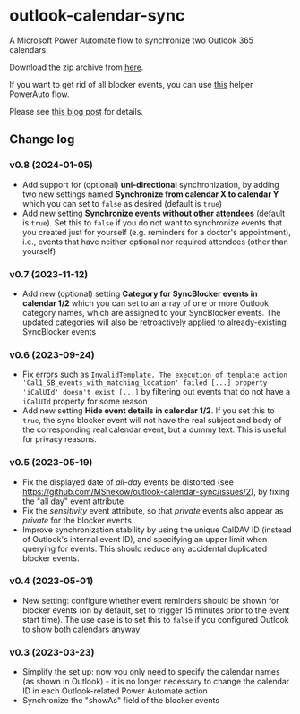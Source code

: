 # outlook-calendar-sync

A Microsoft Power Automate flow to synchronize two Outlook 365 calendars.

Download the zip archive from [here](https://github.com/MShekow/outlook-calendar-sync/raw/main/Outlook%20calendar%20sync%20v0.7.zip).

If you want to get rid of all blocker events, you can use [this](https://github.com/MShekow/outlook-calendar-sync/raw/main/Delete%20SyncBlocker%20events.zip) helper PowerAuto flow.

Please see [this blog post](https://www.augmentedmind.de/?p=2990) for details.

## Change log

### v0.8 (2024-01-05)

* Add support for (optional) **uni-directional** synchronization, by adding
  two new settings named **Synchronize from calendar X to calendar Y**
  which you can set to `false` as desired (default is `true`)
* Add new setting **Synchronize events without other attendees** (default is `true`).
  Set this to `false` if you do not want to synchronize events that you created just
  for yourself (e.g. reminders for a doctor's appointment), i.e., events that have
  neither optional nor required attendees (other than yourself)

### v0.7 (2023-11-12)

* Add new (optional) setting **Category for SyncBlocker events in calendar 1/2** which you
  can set to an array of one or more Outlook category names, which are assigned
  to your SyncBlocker events. The updated categories will also be retroactively
  applied to already-existing SyncBlocker events

### v0.6 (2023-09-24)

* Fix errors such as `InvalidTemplate. The execution of template action 'Cal1_SB_events_with_matching_location' failed [...] property 'iCalUId' doesn't exist [...]`
  by filtering out events that do not have a `iCalUId` property for some reason
* Add new setting **Hide event details in calendar 1/2**. If you set this to
  `true`, the sync blocker event will not have the real subject and
  body of the corresponding real calendar event, but a dummy text.
  This is useful for privacy reasons.

### v0.5 (2023-05-19)

* Fix the displayed date of _all-day_ events be distorted
  (see https://github.com/MShekow/outlook-calendar-sync/issues/2), by fixing
  the "all day" event attribute
* Fix the _sensitivity_ event attribute, so that _private_ events also
  appear as _private_ for the blocker events
* Improve synchronization stability by using the unique CalDAV ID (instead of
  Outlook's internal event ID), and specifying an upper limit when querying for
  events. This should reduce any accidental duplicated blocker events.

### v0.4 (2023-05-01)

* New setting: configure whether event reminders should be shown for blocker events
  (on by default, set to trigger 15 minutes prior to the event start time). The
  use case is to set this to `false` if you configured Outlook to show both
  calendars anyway

### v0.3 (2023-03-23)

* Simplify the set up: now you only need to specify the calendar names (as shown in Outlook) - it is
  no longer necessary to change the calendar ID in each Outlook-related Power Automate action
* Synchronize the "showAs" field of the blocker events

